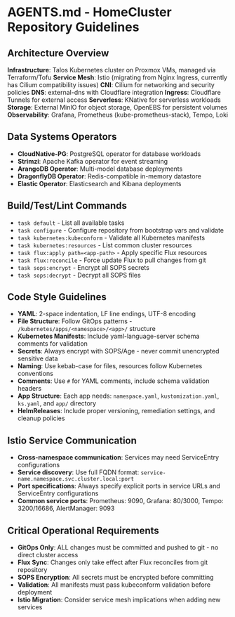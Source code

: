 # AGENTS.md - HomeCluster Repository Guidelines

## Architecture Overview
**Infrastructure**: Talos Kubernetes cluster on Proxmox VMs, managed via Terraform/Tofu
**Service Mesh**: Istio (migrating from Nginx Ingress, currently has Cilium compatibility issues)
**CNI**: Cilium for networking and security policies
**DNS**: external-dns with Cloudflare integration
**Ingress**: Cloudflare Tunnels for external access
**Serverless**: KNative for serverless workloads
**Storage**: External MinIO for object storage, OpenEBS for persistent volumes
**Observability**: Grafana, Prometheus (kube-prometheus-stack), Tempo, Loki

## Data Systems Operators
- **CloudNative-PG**: PostgreSQL operator for database workloads
- **Strimzi**: Apache Kafka operator for event streaming
- **ArangoDB Operator**: Multi-model database deployments
- **DragonflyDB Operator**: Redis-compatible in-memory datastore
- **Elastic Operator**: Elasticsearch and Kibana deployments

## Build/Test/Lint Commands
- `task default` - List all available tasks
- `task configure` - Configure repository from bootstrap vars and validate
- `task kubernetes:kubeconform` - Validate all Kubernetes manifests
- `task kubernetes:resources` - List common cluster resources
- `task flux:apply path=<app-path>` - Apply specific Flux resources
- `task flux:reconcile` - Force update Flux to pull changes from git
- `task sops:encrypt` - Encrypt all SOPS secrets
- `task sops:decrypt` - Decrypt all SOPS files

## Code Style Guidelines
- **YAML**: 2-space indentation, LF line endings, UTF-8 encoding
- **File Structure**: Follow GitOps patterns - `/kubernetes/apps/<namespace>/<app>/` structure
- **Kubernetes Manifests**: Include yaml-language-server schema comments for validation
- **Secrets**: Always encrypt with SOPS/Age - never commit unencrypted sensitive data
- **Naming**: Use kebab-case for files, resources follow Kubernetes conventions
- **Comments**: Use `#` for YAML comments, include schema validation headers
- **App Structure**: Each app needs: `namespace.yaml`, `kustomization.yaml`, `ks.yaml`, and `app/` directory
- **HelmReleases**: Include proper versioning, remediation settings, and cleanup policies

## Istio Service Communication
- **Cross-namespace communication**: Services may need ServiceEntry configurations
- **Service discovery**: Use full FQDN format: `service-name.namespace.svc.cluster.local:port`
- **Port specifications**: Always specify explicit ports in service URLs and ServiceEntry configurations
- **Common service ports**: Prometheus: 9090, Grafana: 80/3000, Tempo: 3200/16686, AlertManager: 9093

## Critical Operational Requirements
- **GitOps Only**: ALL changes must be committed and pushed to git - no direct cluster access
- **Flux Sync**: Changes only take effect after Flux reconciles from git repository
- **SOPS Encryption**: All secrets must be encrypted before committing
- **Validation**: All manifests must pass kubeconform validation before deployment
- **Istio Migration**: Consider service mesh implications when adding new services